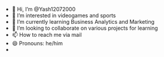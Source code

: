 - 👋 Hi, I’m @Yash12072000
- 👀 I’m interested in videogames and sports
- 🌱 I’m currently learning Business Analytics and Marketing
- 💞️ I’m looking to collaborate on various projects for learning
- 📫 How to reach me via mail 
- 😄 Pronouns: he/him
-
<!---
Yash12072000/Yash12072000 is a ✨ special ✨ repository because its `README.md` (this file) appears on your GitHub profile.
You can click the Preview link to take a look at your changes.
--->
